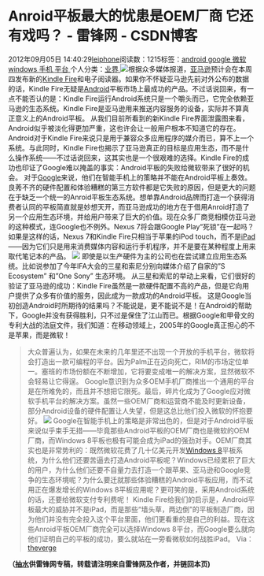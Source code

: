 
# Anroid平板最大的忧患是OEM厂商 它还有戏吗？ - 雷锋网 - CSDN博客


2012年09月05日 14:40:29[leiphone](https://me.csdn.net/leiphone)阅读数：1215标签：[android																](https://so.csdn.net/so/search/s.do?q=android&t=blog)[google																](https://so.csdn.net/so/search/s.do?q=google&t=blog)[微软																](https://so.csdn.net/so/search/s.do?q=微软&t=blog)[windows																](https://so.csdn.net/so/search/s.do?q=windows&t=blog)[手机																](https://so.csdn.net/so/search/s.do?q=手机&t=blog)[平台																](https://so.csdn.net/so/search/s.do?q=平台&t=blog)[
							](https://so.csdn.net/so/search/s.do?q=手机&t=blog)[
																					](https://so.csdn.net/so/search/s.do?q=windows&t=blog)个人分类：[业界																](https://blog.csdn.net/leiphone/article/category/873390)
[
																								](https://so.csdn.net/so/search/s.do?q=windows&t=blog)
[
				](https://so.csdn.net/so/search/s.do?q=微软&t=blog)
[
			](https://so.csdn.net/so/search/s.do?q=微软&t=blog)
[
		](https://so.csdn.net/so/search/s.do?q=google&t=blog)
[
	](https://so.csdn.net/so/search/s.do?q=android&t=blog)
![](http://www.leiphone.com/wp-content/uploads/2012/09/1111222.jpg)根据众多媒体报道，[亚马逊](http://www.leiphone.com/tag/amazon)预计会在本周四发布新的[Kindle
 Fire](http://www.leiphone.com/tag/kindle-fire)和电子阅读器。如果你不怀疑亚马逊先前对外公布的数据的话，Kindle Fire无疑是[Android](http://www.leiphone.com/tag/android)平板市场上最成功的产品。不过话说回来，有一点不能否认的是：Kindle
 Fire运行Android系统只是一个嚼头而已，它完全依赖亚马逊的生态系统。Kindle Fire是亚马逊用来推送内容服务的设备，实际并不算真正意义上的Android平板。
从我们目前所看到的新Kindle Fire界面泄露图来看，Android似乎被淡化得更加严重，这也许会让一般用户根本不知道它的存在。Android对于Kindle Fire来说只是用于兼容众多应用程序的媒介而已，算不上一个系统。与此同时，Kindle Fire也揭示了亚马逊真正的目标是应用生态，而不是什么操作系统——不过话说回来，这其实也是一个很艰难的选择。Kindle Fire的成功也印证了Google难以掩盖的事实：Android平板的失败给微软带来了很好的机会。
对于[Google](http://www.leiphone.com/tag/google)来说，他们在智能手机上的策略并不能在Android平板上奏效。良莠不齐的硬件配置和体验糟糕的第三方软件都是它失败的原因，但是更大的问题在于缺乏一个统一的Anroid平板生态系统。想单靠Android品牌而打造一个获得消费者认同的平板简直就是妙想天开，而亚马逊成功的地方在于借用Anroid打造了另一个应用生态环境，并给用户带来了巨大的价值。现在众多厂商竞相模仿亚马逊的这种模式，连Google也不例外。Nexus
 7将会跟Google Play“死锁”在一起吗？如果是这样的话，Nexus 7和Kindle Fire只相当于苹果的iPod touch，而不是[iPad](http://www.leiphone.com/tag/ipad)——因为它们只是用来消费媒体内容和运行手机程序，并不是要在某种程度上用来取代笔记本的产品。
![](http://www.leiphone.com/wp-content/uploads/2012/09/2222221.png)
即使是以生产硬件为主的公司也在尝试建立应用生态系统。比如说参加了今年IFA大会的三星和索尼分别向媒体介绍了自家的”S Ecosystem” 和”One Sony” 生态环境。 从三星和索尼的举动上来看，它们很好的验证了亚马逊的成功：Kindle Fire虽然是一款硬件配置不高的产品，但是它向用户提供了众多有价值的服务，因此成为一款成功的Android平板。
这是Google当初创造Android时所期待的结果吗？不能说是，更不能说不是！在Android的帮助下，Google并没有获得胜利，只不过是保住了江山而已。根据Google和甲骨文的专利大战的法庭文件，我们知道：在移动领域上，2005年的Google真正担心的不是苹果，而是微软！
> 大众普遍认为，如果在未来的几年里还不出现一个开放的手机平台，微软将会打造出一款可编程的平台。因为Palm正在迈向死亡，RIM的市场定位单一。塞班的市场份额在不断增加，它将要变成唯一的解决方案，显然微软不会轻易让它得逞。
Google意识到为众多OEM手机厂商推出一个通用的平台是在所难免的，而且并不想把它限死。最后，碎片化成为了Google应对微软手机平台的解决方案。虽然一些OEM厂商和运营商不能及时更新设备，部分Android设备的硬件配置让人失望，但是这总比他们投入微软的怀抱要好。
![](http://www.leiphone.com/wp-content/uploads/2012/09/1111111.png)
Google在智能手机上的策略是非常出色的，但是对于Android平板来说似乎束手无措——毕竟那些Android平板的OEM厂商也是微软的OEM厂商，而Windows 8平板也极有可能会成为iPad的强劲对手。OEM厂商其实也是非常势利的：既然微软花费了几十亿美元开发[Windows
 8](http://www.leiphone.com/tag/windows-8)平板系统，为什么他们还要苦逼去打造Android平板呢？Windows已经累积了巨大的用户，为什么他们还要不自量力去打造一个跟苹果、亚马逊和Google竞争的生态环境呢？为什么要迁就那些体验糟糕的Android平板应用，而不试用正在爆发增长的Windows 8平板应用呢？更可笑的是，采用Android系统的话，还要给微软支付专利费呢！
Kindle Fire给我们的启示是，Android平板最大的威胁并不是iPad，而是那些“墙头草，两边倒”的平板制造厂商，因为他们并没有完全投入这个平台里面，他们更看重的是自己的利益。现在这些Anroid平板OEM厂商完全可以选择Windows 8平台，而Google要么就向他们证明自己的平板的成功，要么就站在一旁看微软如何战胜iPad。
Via：[theverge](http://www.theverge.com/2012/9/4/3291249/the-end-of-android-tablets-google-amazon-kindle-fire-microsoft-windows-8)

**（****[抽水](http://www.leiphone.com/author/ce6093)****供****雷锋网****专稿，转载请注明来自雷锋网及作者，并链回本页)**

